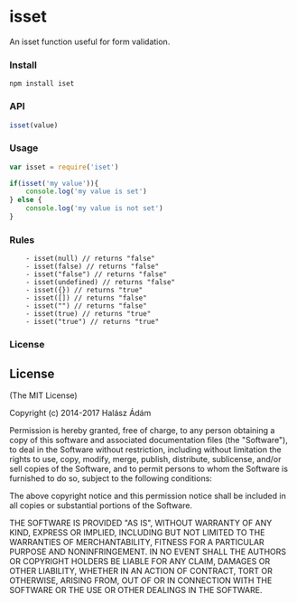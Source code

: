 # isset
An isset function useful for form validation.

### Install
```
npm install iset
```

### API
```js
isset(value)
```

### Usage

```js
var isset = require('iset')

if(isset('my value')){
	console.log('my value is set')
} else {
	console.log('my value is not set')
}
```

### Rules
```
	- isset(null) // returns "false"
	- isset(false) // returns "false"
	- isset("false") // returns "false"
	- isset(undefined) // returns "false"
	- isset({}) // returns "true"
	- isset([]) // returns "false"
	- isset("") // returns "false"
	- isset(true) // returns "true"
	- isset("true") // returns "true"
```

### License


## License
(The MIT License)

Copyright (c) 2014-2017 Halász Ádám

Permission is hereby granted, free of charge, to any person obtaining a copy of this software and associated documentation files (the "Software"), to deal in the Software without restriction, including without limitation the rights to use, copy, modify, merge, publish, distribute, sublicense, and/or sell copies of the Software, and to permit persons to whom the Software is furnished to do so, subject to the following conditions:

The above copyright notice and this permission notice shall be included in all copies or substantial portions of the Software.

THE SOFTWARE IS PROVIDED "AS IS", WITHOUT WARRANTY OF ANY KIND, EXPRESS OR IMPLIED, INCLUDING BUT NOT LIMITED TO THE WARRANTIES OF MERCHANTABILITY, FITNESS FOR A PARTICULAR PURPOSE AND NONINFRINGEMENT. IN NO EVENT SHALL THE AUTHORS OR COPYRIGHT HOLDERS BE LIABLE FOR ANY CLAIM, DAMAGES OR OTHER LIABILITY, WHETHER IN AN ACTION OF CONTRACT, TORT OR OTHERWISE, ARISING FROM, OUT OF OR IN CONNECTION WITH THE SOFTWARE OR THE USE OR OTHER DEALINGS IN THE SOFTWARE.